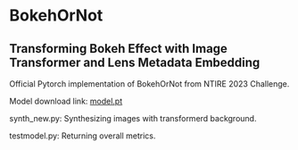 # BokehOrNot
## Transforming Bokeh Effect with Image Transformer and Lens Metadata Embedding

Official Pytorch implementation of BokehOrNot from NTIRE 2023 Challenge.



Model download link: [model.pt](https://1drv.ms/u/s!AhLc1l9ln_UugpYSbRBcihTHhGZXEA?e=cc3Vas)

synth_new.py: Synthesizing images with transformerd background.

testmodel.py: Returning overall metrics.
